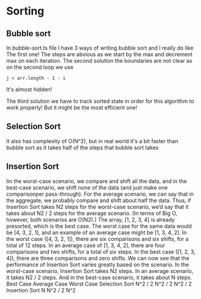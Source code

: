 # Sorting
## Bubble sort
In bubble-sort.ts file I have 3 ways of writing bubble sort and I really do like The first one!
The steps are abvious as we start by the max and decrement max on each iteration.
The second solution the boundaries are not clear as on the second loop we use

`j < arr.length - 1 - i`

It's  almost hidden!

The third solution we have to track sorted state in order for this algorithm to work properly!
But it might be the most efficient one!

## Selection Sort
It also has complexity of O(N^2), but in real world it's a bit faster than bubble sort as it takes half of the steps that bubble sort takes

## Insertion Sort
Iin the worst-case scenario, we compare and shift all the data, and in the best-case scenario, we shift none of the data (and just make one comparisonper pass-through).
For the average scenario, we can say that in the aggregate, we probably compare and shift about half the data.
Thus, if Insertion Sort takes N2 steps for the worst-case scenario, we’d say that it takes about N2 / 2 steps for the average scenario.
(In terms of Big O, however, both scenarios are O(N2).)
The array, [1, 2, 3, 4] is already presorted, which is the best case.
The worst case for the same data would be [4, 3, 2, 1], and an example of an average case might be [1, 3, 4, 2].
In the worst case ([4, 3, 2, 1]), there are six comparisons and six shifts, for a total of 12 steps.
In an average case of [1, 3, 4, 2], there are four comparisons
and two shifts, for a total of six steps. In the best case ([1, 2, 3, 4]), there are three comparisons and zero shifts.
We can now see that the performance of Insertion Sort varies greatly based on the scenario. In the worst-case scenario, Insertion Sort takes N2 steps.
In an average scenario, it takes N2 / 2 steps. And in the best-case scenario, it takes about N steps.
                 Best Case Average Case  Worst Case
Selection Sort    N^2 / 2     N^2 / 2       N^2 / 2
Insertion Sort    N          N^2 / 2       N^2

